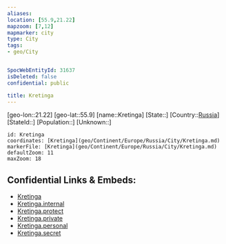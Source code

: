```yaml
---
aliases: 
location: [55.9,21.22]
mapzoom: [7,12] 
mapmarker: city 
type: City
tags:
- geo/City


SpocWebEntityId: 31637
isDeleted: false
confidential: public

title: Kretinga
---
```

[geo-lon::21.22]
[geo-lat::55.9]
[name::Kretinga]
[State::]
[Country::[Russia](geo/Continent/Europe/Russia.md)]
[StateId::]
[Population::]
[Unknown::]


```leaflet
id: Kretinga
coordinates: [Kretinga](geo/Continent/Europe/Russia/City/Kretinga.md)
markerFile: [Kretinga](geo/Continent/Europe/Russia/City/Kretinga.md)
defaultZoom: 11 
maxZoom: 18
```


## Confidential Links & Embeds: 
- [Kretinga](../../../../../../_public/geo/Continent/Europe/Russia/City/Kretinga.md) 
- [Kretinga.internal](../../../../../../_internal/geo/Continent/Europe/Russia/City/Kretinga.internal.md) 
- [Kretinga.protect](../../../../../../_protect/geo/Continent/Europe/Russia/City/Kretinga.protect.md) 
- [Kretinga.private](../../../../../../_private/geo/Continent/Europe/Russia/City/Kretinga.private.md) 
- [Kretinga.personal](../../../../../../_personal/geo/Continent/Europe/Russia/City/Kretinga.personal.md) 
- [Kretinga.secret](../../../../../../_secret/geo/Continent/Europe/Russia/City/Kretinga.secret.md) 
